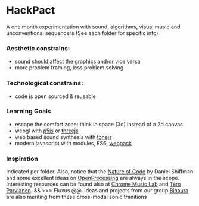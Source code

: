 # HackPact
A one month experimentation with sound, algorithms, visual music and unconventional sequencers
(See each folder for specific info)

### Aesthetic constrains:
- sound should affect the graphics and/or vice versa
- more problem framing, less problem solving


### Technological constrains:
- code is open sourced & reusable

### Learning Goals
- escape the comfort zone: think in space (3d) instead of a 2d canvas 
- webgl with [p5js](https://p5js.org/) or [threejs](https://threejs.org/)
- web based sound synthesis with [tonejs](https://tonejs.github.io/)
- modern javascript with modules, ES6, [webpack](https://webpack.js.org/)

### Inspiration
Indicated per folder. Also, notice that the [Nature of Code](https://github.com/shiffman/The-Nature-of-Code-Examples-p5.js/) by Daniel Shiffman and some excellent ideas on [OpenProcessing](https://www.openprocessing.org/) are always in the scope. Interesting resources can be found also at [Chrome Music Lab](https://musiclab.chromeexperiments.com/) and [Tero Parvianen](https://teropa.info/). && >>> Fluxus @@. Ideas and projects from our group [Binaura](http://binaura.net) are also meriting from these cross-modal sonic traditions 

